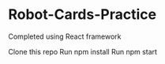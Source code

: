 # Robot-Cards-Practice
Completed using React framework 


Clone this repo
Run npm install
Run npm start
